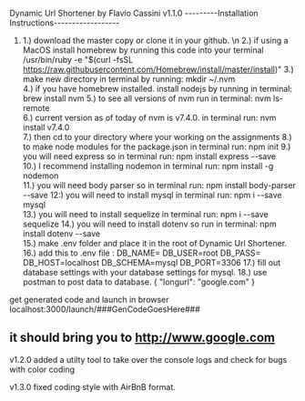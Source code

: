 Dynamic Url Shortener by Flavio Cassini
v1.1.0
---------Installation Instructions------------------
1. 1.) download the master copy or clone it in your github. \n
2.) if using a MacOS install homebrew by running this code into your terminal
/usr/bin/ruby -e "$(curl -fsSL https://raw.githubusercontent.com/Homebrew/install/master/install)"
3.) make new directory in terminal by running:  mkdir ~/.nvm    
4.) if you have homebrew installed. install nodejs by running in terminal: brew install nvm
5.) to see all versions of nvm run in terminal: nvm ls-remote    
6.) current version as of today of nvm is v7.4.0. in terminal run: nvm install v7.4.0   
7.) then cd to your directory where your working on the assignments
8.) to make node modules for the package.json in terminal run: npm init
9.) you will need express so in terminal run: npm install express --save  
10.) I recommend installing nodemon in terminal run: npm install -g nodemon    
11.) you will need body parser so in terminal run: npm install body-parser --save
12:) you will need to install mysql in terminal run: npm i --save mysql  
13.) you will need to install sequelize in terminal run: npm i --save sequelize
14.) you will need to install dotenv so run in terminal: npm install dotenv --save  
15.) make .env folder and place it in the root of Dynamic Url Shortener.    
16.) add this to .env file :
DB_NAME=
DB_USER=root
DB_PASS=
DB_HOST=localhost
DB_SCHEMA=mysql
DB_PORT=3306
17.) fill out database settings with your database settings for mysql.
18.) use postman to post data to database.
{
  "longurl": "google.com"
}

get generated code and launch in browser localhost:3000/launch/###GenCodeGoesHere###

it should bring you to http://www.google.com
--------------------------------------------------------------------------------------------------------------------------
v1.2.0
added a utilty tool to take over the console logs and check for bugs with color coding

v1.3.0 fixed coding style with AirBnB format.
